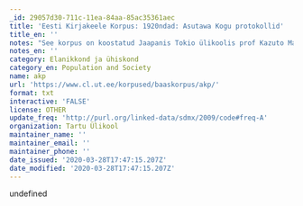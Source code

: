 ```yaml
---
_id: 29057d30-711c-11ea-84aa-85ac35361aec
title: 'Eesti Kirjakeele Korpus: 1920ndad: Asutawa Kogu protokollid'
title_en: ''
notes: "See korpus on koostatud Jaapanis Tokio ülikoolis prof Kazuto Matsumura juhendamisel.\r\n\r\nErinevalt teistest 1890-1990 allkorpustest, mis sisaldavad ajelehe- ja ilukirjandustekste, sisaldab 1920ndate aastate allkorpus Asutawa Kogu protokolle aastatest 1919-1920. Korpuse maht on u kaks miljonit sõna."
notes_en: ''
category: Elanikkond ja ühiskond
category_en: Population and Society
name: akp
url: 'https://www.cl.ut.ee/korpused/baaskorpus/akp/'
format: txt
interactive: 'FALSE'
license: OTHER
update_freq: 'http://purl.org/linked-data/sdmx/2009/code#freq-A'
organization: Tartu Ülikool
maintainer_name: ''
maintainer_email: ''
maintainer_phone: ''
date_issued: '2020-03-28T17:47:15.207Z'
date_modified: '2020-03-28T17:47:15.207Z'
---
```

undefined
